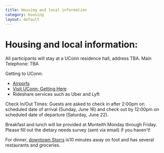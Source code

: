```yaml
---
title: Housing and local information
category: housing
layout: default
---
```


# Housing and local information: 

All participants will stay at a UConn residence hall, address TBA.
Main Telephone: TBA

Getting to UConn:
* [Airports](https://transpo.uconn.edu/airports/)
* [Visit UConn: Getting Here](https://partnerships.global.uconn.edu/visit-uconn-global/visit-uconn-getting-here/)
* Rideshare services such as Uber and Lyft


Check In/Out Times: Guests are asked to check in after 2:00pm on scheduled date of arrival (Sunday, June 16) and check out by 12:00pm on scheduled date of departure (Saturday, June 22). 

Breakfast and lunch will be provided at Monteith Monday through Friday. Please fill out the dietary needs survey (sent via email) if you haven't!

For dinner, [downtown Storrs](https://www.downtownstorrs.org) is10 minutes away on foot​ and has several restaurants and groceries. 